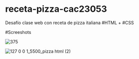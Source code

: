 # receta-pizza-cac23053
Desafío clase web con receta de pizza italiana #HTML + #CSS

#Screeshots

![375](https://user-images.githubusercontent.com/106033066/222773967-63aed04f-6bb9-4667-9898-dcf6976fbec6.png)

![127 0 0 1_5500_pizza html (2)](https://user-images.githubusercontent.com/106033066/222773708-d93d071e-ff7d-4e67-bb91-58639efb8cbc.png)
